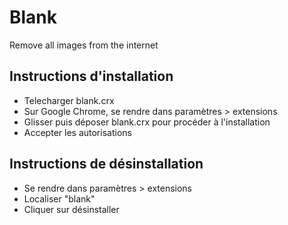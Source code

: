 # Blank

Remove all images from the internet

## Instructions d'installation

- Telecharger blank.crx
- Sur Google Chrome, se rendre dans paramètres > extensions
- Glisser puis déposer blank.crx pour procéder à l'installation
- Accepter les autorisations

## Instructions de désinstallation

- Se rendre dans paramètres > extensions
- Localiser "blank"
- Cliquer sur désinstaller
